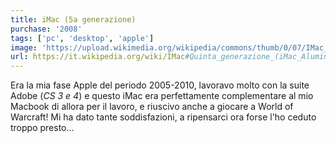 ```yaml
---
title: iMac (5a generazione)
purchase: '2008'
tags: ['pc', 'desktop', 'apple']
image: 'https://upload.wikimedia.org/wikipedia/commons/thumb/0/07/IMac_aluminium.png/1200px-IMac_aluminium.png'
url: https://it.wikipedia.org/wiki/IMac#Quinta_generazione_(iMac_Aluminum)
---
```


Era la mia fase Apple del periodo 2005-2010, lavoravo molto con la suite Adobe (*CS 3 e 4*) e questo iMac era perfettamente complementare al mio Macbook di allora per il lavoro, e riuscivo anche a giocare a World of Warcraft! Mi ha dato tante soddisfazioni, a ripensarci ora forse l'ho ceduto troppo presto...
